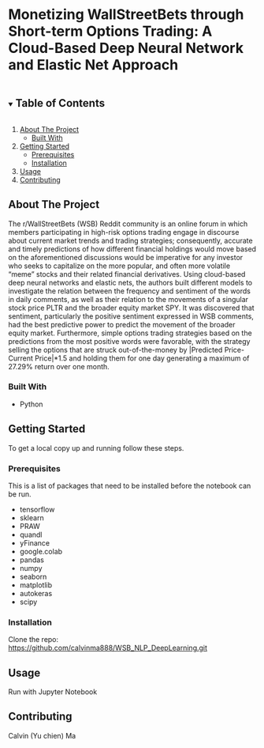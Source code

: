 # Monetizing WallStreetBets through Short-term Options Trading: A Cloud-Based Deep Neural Network and Elastic Net Approach

<!-- TABLE OF CONTENTS -->
<details open="open">
  <summary><h2 style="display: inline-block">Table of Contents</h2></summary>
  <ol>
    <li>
      <a href="#about-the-project">About The Project</a>
      <ul>
        <li><a href="#built-with">Built With</a></li>
      </ul>
    </li>
    <li>
      <a href="#getting-started">Getting Started</a>
      <ul>
        <li><a href="#prerequisites">Prerequisites</a></li>
        <li><a href="#installation">Installation</a></li>
      </ul>
    </li>
    <li><a href="#usage">Usage</a></li>
    <li><a href="#contributing">Contributing</a></li>
  </ol>
</details>


<!-- ABOUT THE PROJECT -->
## About The Project
The r/WallStreetBets (WSB) Reddit community is an online forum in which members participating in high-risk options trading engage in discourse about current market trends and trading strategies; consequently, accurate and timely predictions of how different financial holdings would move based on the aforementioned discussions would be imperative for any investor who seeks to capitalize on the more popular, and often more volatile “meme” stocks and their related financial derivatives. Using cloud-based deep neural networks and elastic nets, the authors built different models to investigate the relation between the frequency and sentiment of the words in daily comments, as well as their relation to the movements of a singular stock price PLTR and the broader equity market SPY. It was discovered that sentiment, particularly the positive sentiment expressed in WSB comments, had the best predictive power to predict the movement of the broader equity market. Furthermore, simple options trading strategies based on the predictions from the most positive words were favorable, with the strategy selling the options that are struck out-of-the-money by |Predicted Price-Current Price|*1.5 and holding them for one day generating a maximum of 27.29% return over one month.


### Built With

* []()Python


<!-- GETTING STARTED -->
## Getting Started

To get a local copy up and running follow these steps.

### Prerequisites

This is a list of packages that need to be installed before the notebook can be run.
* tensorflow
* sklearn
* PRAW
* quandl
* yFinance
* google.colab
* pandas
* numpy
* seaborn
* matplotlib
* autokeras
* scipy


### Installation

Clone the repo: https://github.com/calvinma888/WSB_NLP_DeepLearning.git
   

<!-- USAGE EXAMPLES -->
## Usage

Run with Jupyter Notebook


<!-- CONTRIBUTING -->
## Contributing

Calvin (Yu chien) Ma

